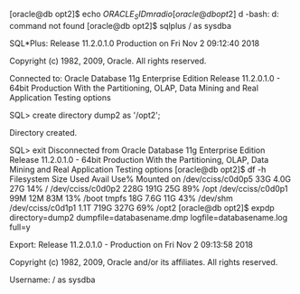 [oracle@db opt2]$ echo $ORACLE_SID
mradio
[oracle@db opt2]$ d
-bash: d: command not found
[oracle@db opt2]$ sqlplus  / as sysdba

SQL*Plus: Release 11.2.0.1.0 Production on Fri Nov 2 09:12:40 2018

Copyright (c) 1982, 2009, Oracle.  All rights reserved.


Connected to:
Oracle Database 11g Enterprise Edition Release 11.2.0.1.0 - 64bit Production
With the Partitioning, OLAP, Data Mining and Real Application Testing options

SQL> create directory dump2 as '/opt2';

Directory created.

SQL> exit
Disconnected from Oracle Database 11g Enterprise Edition Release 11.2.0.1.0 - 64bit Production
With the Partitioning, OLAP, Data Mining and Real Application Testing options
[oracle@db opt2]$ df -h
Filesystem            Size  Used Avail Use% Mounted on
/dev/cciss/c0d0p5      33G  4.0G   27G  14% /
/dev/cciss/c0d0p2     228G  191G   25G  89% /opt
/dev/cciss/c0d0p1      99M   12M   83M  13% /boot
tmpfs                  18G  7.6G   11G  43% /dev/shm
/dev/cciss/c0d1p1     1.1T  719G  327G  69% /opt2
[oracle@db opt2]$ expdp directory=dump2 dumpfile=databasename.dmp logfile=databasename.log full=y

Export: Release 11.2.0.1.0 - Production on Fri Nov 2 09:13:58 2018

Copyright (c) 1982, 2009, Oracle and/or its affiliates.  All rights reserved.

Username: / as sysdba